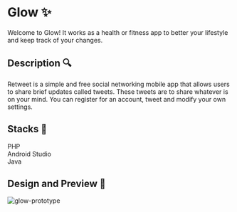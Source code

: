 # Glow ✨
Welcome to Glow! It works as a health or fitness app to better your lifestyle and keep track of your changes. 

<h2>Description 🔍</h2>
 
Retweet is a simple and free social networking mobile app that allows users to share brief updates called tweets.
These tweets are to share whatever is on your mind. You can register for an account, tweet and modify your own settings.

<h2>Stacks 🔐</h2>
 
PHP </br>
Android Studio </br>
Java </br>
 
 <h2>Design and Preview 👾</h2>
 
![glow-prototype](https://user-images.githubusercontent.com/99536375/215450938-cf2ac9bf-f018-46b4-a12f-0df04da2c32d.png)
